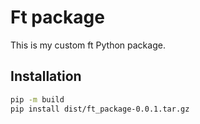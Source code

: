 # Ft package

This is my custom ft Python package.

## Installation

```bash
pip -m build
pip install dist/ft_package-0.0.1.tar.gz
